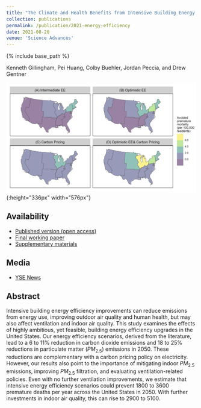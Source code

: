 ```yaml
---
title: "The Climate and Health Benefits from Intensive Building Energy Efficiency Improvements"
collection: publications
permalink: /publication/2021-energy-efficiency
date: 2021-08-20
venue: 'Science Advances'
---
```

{% include base_path %}

Kenneth Gillingham, Pei Huang, Colby Buehler, Jordan Peccia, and Drew Gentner

![Avoided premature deaths](/images/paper-2021-energy-efficiency.png "Avoided premature deaths"){:height="336px" width="576px"}

## Availability

- [Published version (open access)](https://advances.sciencemag.org/content/7/34/eabg0947)
- [Final working paper](/files/2021_SciAdv_EE_Main.pdf)
- [Supplementary materials](/files/2021_SciAdv_EE_SM.pdf)

## Media

- [YSE News](https://environment.yale.edu/news/article/efficient-buildings-could-save-thousands-of-lives-in-us-every-year)

## Abstract

Intensive building energy efficiency improvements can reduce emissions from energy use, improving outdoor air quality and human health, but may also affect ventilation and indoor air quality. This study examines the effects of highly ambitious, yet feasible, building energy efficiency upgrades in the United States. Our energy efficiency scenarios, derived from the literature, lead to a 6 to 11% reduction in carbon dioxide emissions and 18 to 25% reductions in particulate matter ($PM_{2.5}$) emissions in 2050. These reductions are complementary with a carbon pricing policy on electricity. However, our results also point to the importance of mitigating indoor $PM_{2.5}$ emissions, improving $PM_{2.5}$ filtration, and evaluating ventilation-related policies. Even with no further ventilation improvements, we estimate that intensive energy efficiency scenarios could prevent 1800 to 3600 premature deaths per year across the United States in 2050. With further investments in indoor air quality, this can rise to 2900 to 5100.

